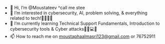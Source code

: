 - 👋 Hi, I’m @Moustateev ^call me stee
- 👀 I’m interested in cybersecurity, AI, problem solving, & everything related to tech!👾🧑🏻‍💻
- 🌱 I’m currently learning Technical Support Fundamentals, Introduction to cybersecurity tools & Cyber attacks💂🏾💻🔐
- 📫 How to reach me on moustaphaalmasri123@gmail.com or 76752911
